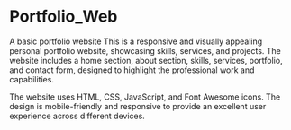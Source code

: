 # Portfolio_Web
A basic portfolio website 
This is a responsive and visually appealing personal portfolio website, showcasing skills, services, and projects. The website includes a home section, about section, skills, services, portfolio, and contact form, designed to highlight the professional work and capabilities.

The website uses HTML, CSS, JavaScript, and Font Awesome icons. The design is mobile-friendly and responsive to provide an excellent user experience across different devices.


